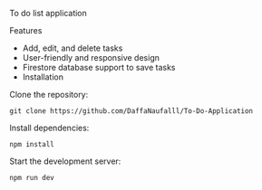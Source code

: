 To do list application

Features  
  
  - Add, edit, and delete tasks  
  - User-friendly and responsive design  
  - Firestore database support to save tasks
  - Installation  

Clone the repository:  
  
    git clone https://github.com/DaffaNaufalll/To-Do-Application
  
Install dependencies:  
  
    npm install  
  
Start the development server:  
  
    npm run dev  
